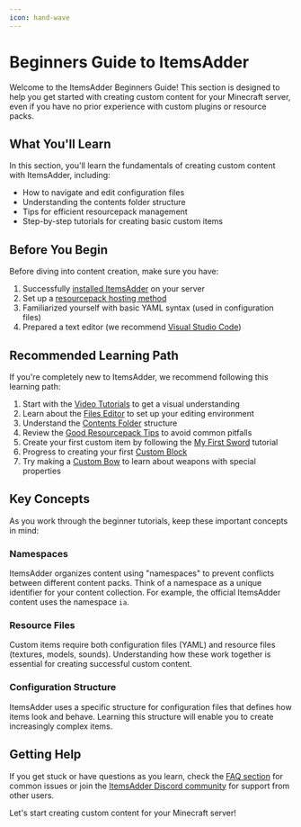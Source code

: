 ```yaml
---
icon: hand-wave
---
```


# Beginners Guide to ItemsAdder

Welcome to the ItemsAdder Beginners Guide! This section is designed to help you get started with creating custom content for your Minecraft server, even if you have no prior experience with custom plugins or resource packs.

## What You'll Learn

In this section, you'll learn the fundamentals of creating custom content with ItemsAdder, including:

- How to navigate and edit configuration files
- Understanding the contents folder structure
- Tips for efficient resourcepack management
- Step-by-step tutorials for creating basic custom items

## Before You Begin

Before diving into content creation, make sure you have:

1. Successfully [installed ItemsAdder](../first-install.md) on your server
2. Set up a [resourcepack hosting method](../resourcepack-hosting/)
3. Familiarized yourself with basic YAML syntax (used in configuration files)
4. Prepared a text editor (we recommend [Visual Studio Code](https://code.visualstudio.com/))

## Recommended Learning Path

If you're completely new to ItemsAdder, we recommend following this learning path:

1. Start with the [Video Tutorials](video-tutorials.md) to get a visual understanding
2. Learn about the [Files Editor](files-editor.md) to set up your editing environment
3. Understand the [Contents Folder](configs-and-resourcepack.md) structure
4. Review the [Good Resourcepack Tips](fast-resourcepack-tips.md) to avoid common pitfalls
5. Create your first custom item by following the [My First Sword](sword.md) tutorial
6. Progress to creating your first [Custom Block](my-first-block.md)
7. Try making a [Custom Bow](my-first-bow.md) to learn about weapons with special properties

## Key Concepts

As you work through the beginner tutorials, keep these important concepts in mind:

### Namespaces

ItemsAdder organizes content using "namespaces" to prevent conflicts between different content packs. Think of a namespace as a unique identifier for your content collection. For example, the official ItemsAdder content uses the namespace `ia`.

### Resource Files

Custom items require both configuration files (YAML) and resource files (textures, models, sounds). Understanding how these work together is essential for creating successful custom content.

### Configuration Structure

ItemsAdder uses a specific structure for configuration files that defines how items look and behave. Learning this structure will enable you to create increasingly complex items.

## Getting Help

If you get stuck or have questions as you learn, check the [FAQ section](../../faq/) for common issues or join the [ItemsAdder Discord community](https://discord.gg/4dfnpUK) for support from other users.

Let's start creating custom content for your Minecraft server!

